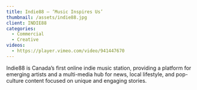 ```yaml
---
title: Indie88 – ‘Music Inspires Us’
thumbnail: /assets/indie88.jpg
client: INDIE88
categories:
  - Commercial
  - Creative
videos:
  - https://player.vimeo.com/video/941447670
---
```

<p>
 Indie88 is Canada’s first online indie music
                              station, providing a platform for emerging artists
                              and a multi-media hub for news, local lifestyle,
                              and pop-culture content focused on unique and
                              engaging stories.
</p>
